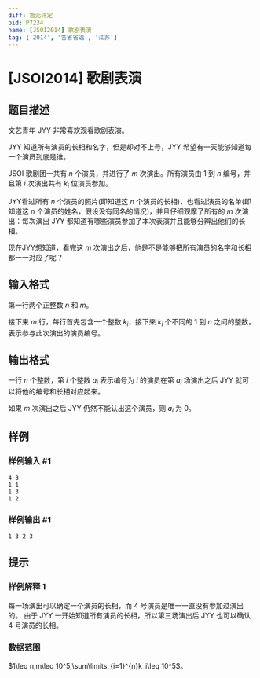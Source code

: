 ```yaml
---
diff: 暂无评定
pid: P7234
name: [JSOI2014] 歌剧表演
tag: ['2014', '各省省选', '江苏']
---
```

# [JSOI2014] 歌剧表演
## 题目描述

文艺青年 JYY 非常喜欢观看歌剧表演。

JYY 知道所有演员的长相和名字，但是却对不上号，JYY 希望有一天能够知道每一个演员到底是谁。

JSOI 歌剧团一共有 $n$ 个演员，并进行了 $m$ 次演出。所有演员由 $1$ 到 $n$ 编号，并且第 $i$ 次演出共有 $k_i$ 位演员参加。

JYY看过所有 $n$ 个演员的照片(即知道这 $n$ 个演员的长相)，也看过演员的名单(即知道这 $n$ 个演员的姓名，假设没有同名的情况)，并且仔细观摩了所有的 $m$ 次演出：每次演出 JYY 都知道有哪些演员参加了本次表演并且能够分辨出他们的长相。

现在JYY想知道，看完这 $m$ 次演出之后，他是不是能够把所有演员的名字和长相都一一对应了呢？
## 输入格式

第一行两个正整数 $n$ 和 $m$。

接下来 $m$ 行，每行首先包含一个整数 $k_i$，接下来 $k_i$ 个不同的 $1$ 到 $n$ 之间的整数，表示参与此次演出的演员编号。
## 输出格式

一行 $n$ 个整数，第 $i$ 个整数 $a_i$ 表示编号为 $i$ 的演员在第 $a_i$ 场演出之后 JYY 就可以将他的编号和长相对应起来。

如果 $m$ 次演出之后 JYY 仍然不能认出这个演员，则 $a_i$ 为 $0$。
## 样例

### 样例输入 #1
```
4 3
1 1
1 3
1 2
```
### 样例输出 #1
```
1 3 2 3
```
## 提示

### 样例解释 1

每一场演出可以确定一个演员的长相，而 $4$ 号演员是唯一一直没有参加过演出的。
由于 JYY 一开始知道所有演员的长相，所以第三场演出后 JYY 也可以确认 $4$ 号演员的长相。

### 数据范围

$1\leq n,m\leq 10^5,\sum\limits_{i=1}^{n}k_i\leq 10^5$。
